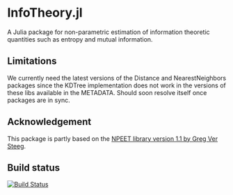 # InfoTheory.jl

A Julia package for non-parametric estimation of information theoretic quantities such as entropy and mutual information.

## Limitations

We currently need the latest versions of the Distance and NearestNeighbors packages since the KDTree implementation does not work in the versions of these libs available in the METADATA. Should soon resolve itself once packages are in sync.

## Acknowledgement

This package is partly based on the [NPEET library version 1.1 by Greg Ver Steeg](http://www.isi.edu/~gregv/npeet.html).

## Build status

[![Build Status](https://travis-ci.org/robertfeldt/InfoTheory.jl.svg?branch=master)](https://travis-ci.org/robertfeldt/InfoTheory.jl)
